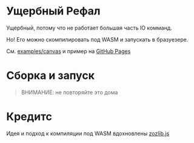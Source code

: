 # Ущербный Рефал

Ущербный, потому что не работает большая часть IO комманд.

Но! Его можно скомпилировать под WASM и запускать в бразуезере.

См. [examples/canvas](./examples/canvas/) и пример на [GitHub Pages]()

# Сборка и запуск

> ВНИМАНИЕ: не повторяйте это дома

# Кредитс

Идея и подход к компиляции под WASM вдохновлены [zozlib.js](https://github.com/tsoding/zozlib.js)
